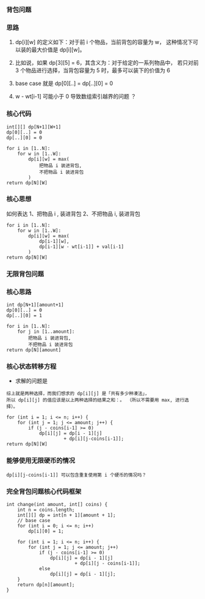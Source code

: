 ### 背包问题

### 思路

1. dp[i][w] 的定义如下：对于前 i 个物品，当前背包的容量为 w，
这种情况下可以装的最大价值是 dp[i][w]。

2. 比如说，如果 dp[3][5] = 6，其含义为：对于给定的一系列物品中，
若只对前 3 个物品进行选择，当背包容量为 5 时，最多可以装下的价值为 6

3. base case 就是 dp[0][..] = dp[..][0] = 0

4. w - wt[i-1] 可能小于 0 导致数组索引越界的问题 ？


### 核心代码

```
int[][] dp[N+1][W+1]
dp[0][..] = 0
dp[..][0] = 0

for i in [1..N]:
    for w in [1..W]:
        dp[i][w] = max(
            把物品 i 装进背包,
            不把物品 i 装进背包
        )
return dp[N][W]
```

### 核心思想
如何表达
1、把物品 i , 装进背包
2、不把物品 i, 装进背包

```
for i in [1..N]:
    for w in [1..W]:
        dp[i][w] = max(
            dp[i-1][w],
            dp[i-1][w - wt[i-1]] + val[i-1]
        )
return dp[N][W]
```

### 无限背包问题

### 核心思路

```
int dp[N+1][amount+1]
dp[0][..] = 0
dp[..][0] = 1

for i in [1..N]:
    for j in [1..amount]:
        把物品 i 装进背包,
        不把物品 i 装进背包
return dp[N][amount]
```

### 核心状态转移方程

- 求解的问题是

```
综上就是两种选择，而我们想求的 dp[i][j] 是「共有多少种凑法」，
所以 dp[i][j] 的值应该是以上两种选择的结果之和：。 （所以不需要用 max, 进行选择）。
```

```
for (int i = 1; i <= n; i++) {
    for (int j = 1; j <= amount; j++) {
        if (j - coins[i-1] >= 0)
            dp[i][j] = dp[i - 1][j] 
                     + dp[i][j-coins[i-1]];   
return dp[N][W]
```

### 能够使用无限硬币的情况

```
dp[i][j-coins[i-1]] 可以包含重复使用第 i 个硬币的情况吗？
```

### 完全背包问题核心代码框架

```
int change(int amount, int[] coins) {
    int n = coins.length;
    int[][] dp = int[n + 1][amount + 1];
    // base case
    for (int i = 0; i <= n; i++) 
        dp[i][0] = 1;

    for (int i = 1; i <= n; i++) {
        for (int j = 1; j <= amount; j++)
            if (j - coins[i-1] >= 0)
                dp[i][j] = dp[i - 1][j] 
                         + dp[i][j - coins[i-1]];
            else 
                dp[i][j] = dp[i - 1][j];
    }
    return dp[n][amount];
}
```